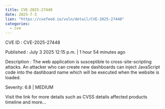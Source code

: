 ```yaml
--- 
title: CVE-2025-27448
date: 2025-7-3
lien: "https://cvefeed.io/vuln/detail/CVE-2025-27448"
categories:
  - cve
---
```


CVE ID : CVE-2025-27448

Published :  July 3
2025
12:15 p.m. | 1 hour
54 minutes ago

Description : The web application is susceptible to cross-site-scripting attacks. An attacker who can create new dashboards can inject JavaScript code into the dashboard name which will be executed when the website is loaded.

Severity: 6.8 | MEDIUM

Visit the link for more details
such as CVSS details
affected products
timeline
and more...
